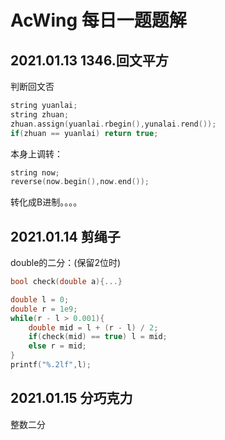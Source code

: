 # AcWing 每日一题题解

## 2021.01.13 1346.回文平方

判断回文否

```c++
string yuanlai;
string zhuan;
zhuan.assign(yuanlai.rbegin(),yunalai.rend());
if(zhuan == yuanlai) return true;
```

本身上调转：

```c++
string now;
reverse(now.begin(),now.end());
```

转化成B进制。。。。



## 2021.01.14 剪绳子

double的二分：(保留2位时)

```c++
bool check(double a){...}

double l = 0;
double r = 1e9;
while(r - l > 0.001){
    double mid = l + (r - l) / 2;
    if(check(mid) == true) l = mid;
    else r = mid;
}
printf("%.2lf",l);
```

## 2021.01.15 分巧克力

整数二分





